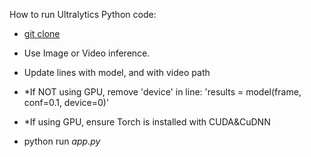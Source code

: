 How to run Ultralytics Python code:
- [git clone](https://github.com/Yaandle/ultralyticscode.git)

- Use Image or Video inference.
  
- Update lines with model, and with video path
 
- *If NOT using GPU, remove 'device' in line: 'results = model(frame, conf=0.1, device=0)'
- *If using GPU, ensure Torch is installed with CUDA&CuDNN
 
- python run _app.py_
